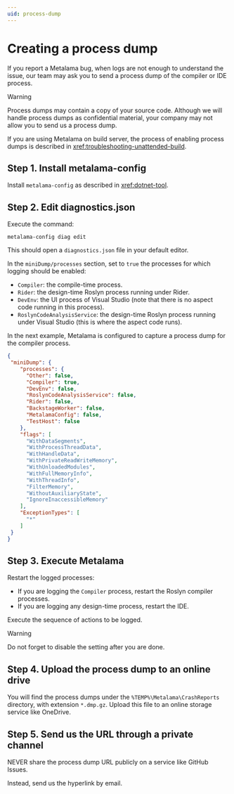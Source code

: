 ```yaml
---
uid: process-dump
---
```


# Creating a process dump

If you report a Metalama bug, when logs are not enough to understand the issue, our team may ask you to send a process dump of the compiler or IDE process.

> [!WARNING]
> Process dumps may contain a copy of your source code. Although we will handle process dumps as confidential material, your company may not allow you to send us a process dump.

If you are using Metalama on build server, the process of enabling process dumps is described in <xref:troubleshooting-unattended-build>.

## Step 1. Install metalama-config

Install `metalama-config` as described in <xref:dotnet-tool>.

## Step 2. Edit diagnostics.json

Execute the command:

```
metalama-config diag edit
```

This should open a `diagnostics.json` file in your default editor.

In the `miniDump/processes` section, set to `true` the processes for which logging should be enabled:
* `Compiler`: the compile-time process.
* `Rider`: the design-time Roslyn process running under Rider.
* `DevEnv`: the UI process of Visual Studio (note that there is no aspect code running in this process).
* `RoslynCodeAnalysisService`: the design-time Roslyn process running under Visual Studio (this is where the aspect code runs).

In the next example, Metalama is configured to capture a process dump for the compiler process.


```json
{
 "miniDump": {
    "processes": {
      "Other": false,
      "Compiler": true,
      "DevEnv": false,
      "RoslynCodeAnalysisService": false,
      "Rider": false,
      "BackstageWorker": false,
      "MetalamaConfig": false,
      "TestHost": false
    },
    "flags": [
      "WithDataSegments",
      "WithProcessThreadData",
      "WithHandleData",
      "WithPrivateReadWriteMemory",
      "WithUnloadedModules",
      "WithFullMemoryInfo",
      "WithThreadInfo",
      "FilterMemory",
      "WithoutAuxiliaryState",
      "IgnoreInaccessibleMemory"
    ],
    "ExceptionTypes": [
      "*"
    ]
 }
}
```

## Step 3. Execute Metalama

Restart the logged processes:

 * If you are logging the `Compiler` process, restart the Roslyn compiler processes.
 * If you are logging any design-time process, restart the IDE.

Execute the sequence of actions to be logged.

> [!WARNING]
> Do not forget to disable the setting after you are done.

## Step 4. Upload the process dump to an online drive

You will find the process dumps under the `%TEMP%\Metalama\CrashReports` directory, with extension `*.dmp.gz`.
Upload this file to an online storage service like OneDrive.

## Step 5. Send us the URL through a private channel

NEVER share the process dump URL publicly on a service like GitHub Issues.

Instead, send us the hyperlink by email.

